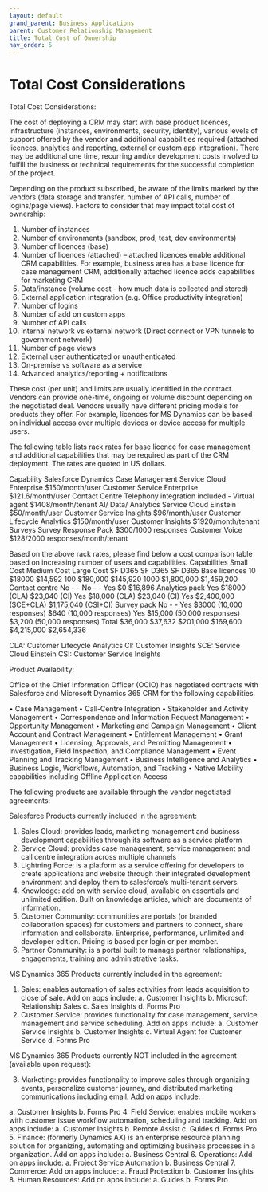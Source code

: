 ```yaml
---
layout: default
grand_parent: Business Applications
parent: Customer Relationship Management
title: Total Cost of Ownership
nav_order: 5
---
```

# Total Cost Considerations

Total Cost Considerations: 

The cost of deploying a CRM may start with base product licences, infrastructure (instances, environments, security, identity), various levels of support offered by the vendor and additional capabilities required (attached licences, analytics and reporting, external or custom app integration). There may be additional one time, recurring and/or development costs involved to fulfill the business or technical requirements for the successful completion of the project. 

Depending on the product subscribed, be aware of the limits marked by the vendors (data storage and transfer, number of API calls, number of logins/page views).
Factors to consider that may impact total cost of ownership:

1.	Number of instances 
2.	Number of environments (sandbox, prod, test, dev environments)
3.	Number of licences (base)
4.	Number of licences (attached) – attached licences enable additional CRM capabilities. For example, business area has a base licence for case management CRM, additionally attached licence adds capabilities for marketing CRM
5.	Data/instance (volume cost - how much data is collected and stored)
6.	External application integration (e.g. Office productivity integration)
7.	Number of logins
8.	Number of add on custom apps
9.	Number of API calls
10.	Internal network vs external network (Direct connect or VPN tunnels to government network)
11.	Number of page views
12.	External user authenticated or unauthenticated
13.	On-premise vs software as a service
14.	Advanced analytics/reporting + notifications

These cost (per unit) and limits are usually identified in the contract. Vendors can provide one-time, ongoing or volume discount depending on the negotiated deal. Vendors usually have different pricing models for products they offer. For example, licences for MS Dynamics can be based on individual access over multiple devices or device access for multiple users. 

The following table lists rack rates for base licence for case management and additional capabilities that may be required as part of the CRM deployment. The rates are quoted in US dollars.

Capability	Salesforce 	Dynamics
Case Management	Service Cloud Enterprise	$150/month/user	Customer Service Enterprise	$121.6/month/user
Contact Centre	Telephony integration included	-	Virtual agent	$1408/month/tenant
AI/ Data/ Analytics	Service Cloud Einstein	$50/month/user	Customer Service Insights	$96/month/user
	Customer Lifecycle Analytics	$150/month/user	Customer Insights	$1920/month/tenant
Surveys	Survey Response Pack	$300/1000 responses	Customer Voice	$128/2000 responses/month/tenant

Based on the above rack rates, please find below a cost comparison table based on increasing number of users and capabilities. 
Capabilities	Small	Cost	Medium	Cost	Large	Cost
		SF	D365		SF	D365		SF	D365
Base licences	10	$18000	$14,592	100	$180,000	$145,920	1000	$1,800,000	$1,459,200
Contact centre	No	-	-	No	-	-	Yes	$0	$16,896
Analytics pack	Yes	$18000
(CLA)	$23,040
(CI)	Yes	$18,000
(CLA)	$23,040
(CI)	Yes	$2,400,000
(SCE+CLA)	$1,175,040
(CSI+CI)
Survey pack	No	-	-	Yes	$3000
(10,000 responses)	$640
(10,000 responses)	Yes	$15,000
(50,000 responses)	$3,200
(50,000 responses)
Total		$36,000	$37,632		$201,000	$169,600		$4,215,000	$2,654,336

CLA: Customer Lifecycle Analytics
CI: Customer Insights
SCE: Service Cloud Einstein
CSI: Customer Service Insights

Product Availability:

Office of the Chief Information Officer (OCIO) has negotiated contracts with Salesforce and Microsoft Dynamics 365 CRM for the following capabilities.

•	Case Management
•	Call-Centre Integration
•	Stakeholder and Activity Management
•	Correspondence and Information Request Management
•	Opportunity Management
•	Marketing and Campaign Management
•	Client Account and Contract Management
•	Entitlement Management
•	Grant Management
•	Licensing, Approvals, and Permitting Management
•	Investigation, Field Inspection, and Compliance Management
•	Event Planning and Tracking Management
•	Business Intelligence and Analytics
•	Business Logic, Workflows, Automation, and Tracking
•	Native Mobility capabilities including Offline Application Access

The following products are available through the vendor negotiated agreements:

Salesforce Products currently included in the agreement:

1.	Sales Cloud: provides leads, marketing management and business development capabilities through its software as a service platform
2.	Service Cloud: provides case management, service management and call centre integration across multiple channels
3.	Lightning Force: is a platform as a service offering for developers to create applications and website through their integrated development environment and deploy them to salesforce’s multi-tenant servers.
4.	Knowledge: add on with service cloud, available on essentials and unlimited edition. Built on knowledge articles, which are documents of information.
5.	Customer Community: communities are portals (or branded collaboration spaces) for customers and partners to connect, share information and collaborate. Enterprise, performance, unlimited and developer edition. Pricing is based per login or per member. 
6.	Partner Community: is a portal built to manage partner relationships, engagements, training and administrative tasks. 

MS Dynamics 365 Products currently included in the agreement:

1.	Sales: enables automation of sales activities from leads acquisition to close of sale. Add on apps include:
a.	Customer Insights
b.	Microsoft Relationship Sales
c.	Sales Insights
d.	Forms Pro
2.	Customer Service: provides functionality for case management, service management and service scheduling. Add on apps include:
a.	Customer Service Insights
b.	Customer Insights
c.	Virtual Agent for Customer Service
d.	Forms Pro

MS Dynamics 365 Products currently NOT included in the agreement (available upon request):

3.	Marketing: provides functionality to improve sales through organizing events, personalize customer journey, and distributed marketing communications including email. Add on apps include:

a.	Customer Insights
b.	Forms Pro
4.	Field Service: enables mobile workers with customer issue workflow automation, scheduling and tracking. Add on apps include:
a.	Customer Insights
b.	Remote Assist
c.	Guides
d.	Forms Pro
5.	Finance: (formerly Dynamics AX) is an enterprise resource planning solution for organizing, automating and optimizing business processes in a organization. Add on apps include:
a.	Business Central
6.	Operations: Add on apps include:
a.	Project Service Automation
b.	Business Central
7.	Commerce: Add on apps include:
a.	Fraud Protection
b.	Customer Insights
8.	Human Resources: Add on apps include:
a.	Guides
b.	Forms Pro




